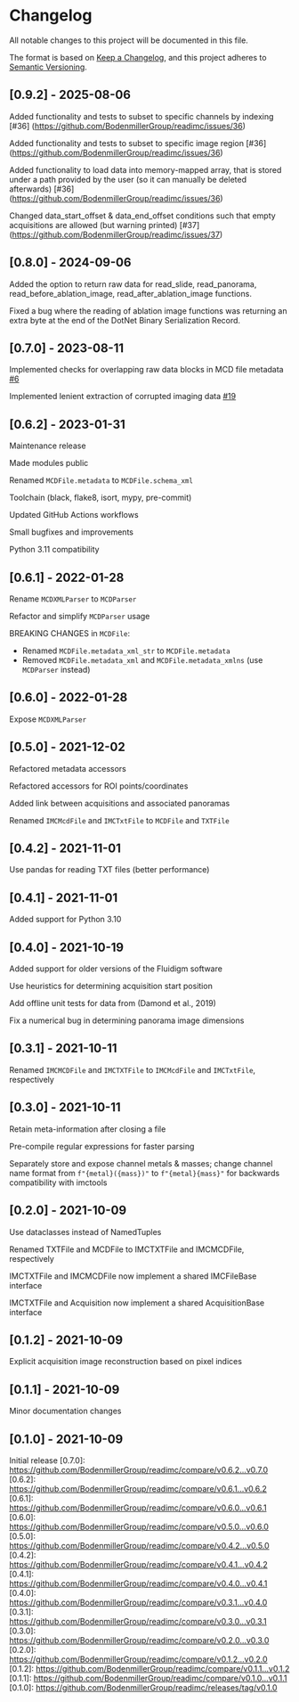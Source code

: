 # Changelog

All notable changes to this project will be documented in this file.

The format is based on [Keep a Changelog](https://keepachangelog.com/en/1.0.0/),
and this project adheres to [Semantic Versioning](https://semver.org/spec/v2.0.0.html).

## [0.9.2] - 2025-08-06

Added functionality and tests to subset to specific channels by indexing [#36] (https://github.com/BodenmillerGroup/readimc/issues/36)

Added functionality and tests to subset to specific image region [#36] (https://github.com/BodenmillerGroup/readimc/issues/36)

Added functionality to load data into memory-mapped array, that is stored under a path provided by the user (so it can manually be deleted afterwards) [#36] (https://github.com/BodenmillerGroup/readimc/issues/36)

Changed data_start_offset & data_end_offset conditions such that empty acquisitions are allowed (but warning printed) [#37] (https://github.com/BodenmillerGroup/readimc/issues/37)

## [0.8.0] - 2024-09-06

Added the option to return raw data for read_slide, read_panorama, read_before_ablation_image, read_after_ablation_image functions.

Fixed a bug where the reading of ablation image functions was returning an extra byte at the end of the DotNet Binary Serialization Record.

## [0.7.0] - 2023-08-11

Implemented checks for overlapping raw data blocks in MCD file metadata [#6](https://github.com/BodenmillerGroup/readimc/issues/6)

Implemented lenient extraction of corrupted imaging data  [#19](https://github.com/BodenmillerGroup/readimc/pull/19)

## [0.6.2] - 2023-01-31

Maintenance release

Made modules public

Renamed `MCDFile.metadata` to `MCDFile.schema_xml`

Toolchain (black, flake8, isort, mypy, pre-commit)

Updated GitHub Actions workflows

Small bugfixes and improvements

Python 3.11 compatibility

## [0.6.1] - 2022-01-28

Rename `MCDXMLParser` to `MCDParser`

Refactor and simplify `MCDParser` usage

BREAKING CHANGES in `MCDFile`:
- Renamed `MCDFile.metadata_xml_str` to `MCDFile.metadata`
- Removed `MCDFile.metadata_xml` and `MCDFile.metadata_xmlns` (use `MCDParser` instead)

## [0.6.0] - 2022-01-28

Expose `MCDXMLParser`

## [0.5.0] - 2021-12-02

Refactored metadata accessors

Refactored accessors for ROI points/coordinates

Added link between acquisitions and associated panoramas

Renamed `IMCMcdFile` and `IMCTxtFile` to `MCDFile` and `TXTFile`

## [0.4.2] - 2021-11-01

Use pandas for reading TXT files (better performance)

## [0.4.1] - 2021-11-01

Added support for Python 3.10

## [0.4.0] - 2021-10-19

Added support for older versions of the Fluidigm software

Use heuristics for determining acquisition start position

Add offline unit tests for data from (Damond et al., 2019)

Fix a numerical bug in determining panorama image dimensions

## [0.3.1] - 2021-10-11

Renamed `IMCMCDFile` and `IMCTXTFile` to `IMCMcdFile` and `IMCTxtFile`, respectively

## [0.3.0] - 2021-10-11

Retain meta-information after closing a file

Pre-compile regular expressions for faster parsing

Separately store and expose channel metals & masses; change channel name format from
`f"{metal}({mass})"` to `f"{metal}{mass}"` for backwards compatibility with imctools

## [0.2.0] - 2021-10-09

Use dataclasses instead of NamedTuples

Renamed TXTFile and MCDFile to IMCTXTFile and IMCMCDFile, respectively

IMCTXTFile and IMCMCDFile now implement a shared IMCFileBase interface

IMCTXTFile and Acquisition now implement a shared AcquisitionBase interface

## [0.1.2] - 2021-10-09

Explicit acquisition image reconstruction based on pixel indices

## [0.1.1] - 2021-10-09

Minor documentation changes

## [0.1.0] - 2021-10-09

Initial release
[0.7.0]: https://github.com/BodenmillerGroup/readimc/compare/v0.6.2...v0.7.0
[0.6.2]: https://github.com/BodenmillerGroup/readimc/compare/v0.6.1...v0.6.2
[0.6.1]: https://github.com/BodenmillerGroup/readimc/compare/v0.6.0...v0.6.1
[0.6.0]: https://github.com/BodenmillerGroup/readimc/compare/v0.5.0...v0.6.0
[0.5.0]: https://github.com/BodenmillerGroup/readimc/compare/v0.4.2...v0.5.0
[0.4.2]: https://github.com/BodenmillerGroup/readimc/compare/v0.4.1...v0.4.2
[0.4.1]: https://github.com/BodenmillerGroup/readimc/compare/v0.4.0...v0.4.1
[0.4.0]: https://github.com/BodenmillerGroup/readimc/compare/v0.3.1...v0.4.0
[0.3.1]: https://github.com/BodenmillerGroup/readimc/compare/v0.3.0...v0.3.1
[0.3.0]: https://github.com/BodenmillerGroup/readimc/compare/v0.2.0...v0.3.0
[0.2.0]: https://github.com/BodenmillerGroup/readimc/compare/v0.1.2...v0.2.0
[0.1.2]: https://github.com/BodenmillerGroup/readimc/compare/v0.1.1...v0.1.2
[0.1.1]: https://github.com/BodenmillerGroup/readimc/compare/v0.1.0...v0.1.1
[0.1.0]: https://github.com/BodenmillerGroup/readimc/releases/tag/v0.1.0
